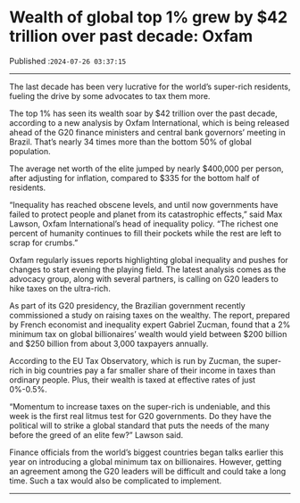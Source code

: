 # Wealth of global top 1% grew by $42 trillion over past decade: Oxfam

Published :`2024-07-26 03:37:15`

---

The last decade has been very lucrative for the world’s super-rich residents, fueling the drive by some advocates to tax them more.

The top 1% has seen its wealth soar by $42 trillion over the past decade, according to a new analysis by Oxfam International, which is being released ahead of the G20 finance ministers and central bank governors’ meeting in Brazil. That’s nearly 34 times more than the bottom 50% of global population.

The average net worth of the elite jumped by nearly $400,000 per person, after adjusting for inflation, compared to $335 for the bottom half of residents.

“Inequality has reached obscene levels, and until now governments have failed to protect people and planet from its catastrophic effects,” said Max Lawson, Oxfam International’s head of inequality policy. “The richest one percent of humanity continues to fill their pockets while the rest are left to scrap for crumbs.”

Oxfam regularly issues reports highlighting global inequality and pushes for changes to start evening the playing field. The latest analysis comes as the advocacy group, along with several partners, is calling on G20 leaders to hike taxes on the ultra-rich.

As part of its G20 presidency, the Brazilian government recently commissioned a study on raising taxes on the wealthy. The report, prepared by French economist and inequality expert Gabriel Zucman, found that a 2% minimum tax on global billionaires’ wealth would yield between $200 billion and $250 billion from about 3,000 taxpayers annually.

According to the EU Tax Observatory, which is run by Zucman, the super-rich in big countries pay a far smaller share of their income in taxes than ordinary people. Plus, their wealth is taxed at effective rates of just 0%-0.5%.

“Momentum to increase taxes on the super-rich is undeniable, and this week is the first real litmus test for G20 governments. Do they have the political will to strike a global standard that puts the needs of the many before the greed of an elite few?” Lawson said.

Finance officials from the world’s biggest countries began talks earlier this year on introducing a global minimum tax on billionaires. However, getting an agreement among the G20 leaders will be difficult and could take a long time. Such a tax would also be complicated to implement.

---

